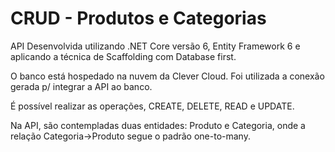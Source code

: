 # CRUD - Produtos e Categorias
API Desenvolvida utilizando .NET Core versão 6, Entity Framework 6 e aplicando a técnica de Scaffolding com Database first.

O banco está hospedado na nuvem da Clever Cloud.
Foi utilizada a conexão gerada p/ integrar a API ao banco.

É possível realizar as operações, CREATE, DELETE, READ e UPDATE. 

Na API, são contempladas duas entidades: Produto e Categoria, onde a relação Categoria->Produto segue o padrão one-to-many.

